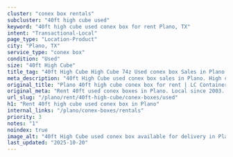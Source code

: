 ```yaml
---
cluster: "conex box rentals"
subcluster: "40ft high cube used"
keyword: "40ft high cube used conex box for rent Plano, TX"
intent: "Transactional-Local"
page_type: "Location-Product"
city: "Plano, TX"
service_type: "conex box"
condition: "Used"
size: "40ft High Cube"
title_tag: "40ft High Cube High Cube 74z Used conex box Sales in Plano | LC Container"
meta_description: "40ft High Cube used conex box sales in Plano. High cube containers with extra height. Fast delivery, competitive pricing. Serving conex boxes area. Quote ID: WT4. Call (214) 524-4168 for your free quote today."
original_title: "Plano 40ft high cube conex box for rent | LC Container"
original_meta: "Rent 40ft used conex boxes in Plano. Local since 2003. Flexible rental terms. Same-week delivery available. Get your free quote — call (214) 524-4168 today."
url_slug: "/plano/rent/40ft-high-cube/conex-boxes/used"
h1: "Rent 40ft high cube used conex box in Plano"
internal_links: "/plano/conex-boxes/rentals"
priority: 3
notes: "1"
noindex: true
image_alt: "40ft High Cube used conex box available for delivery in Plano"
last_updated: "2025-10-20"
---
```


<!-- TODO: Add unique city/inventory copy, images, and internal links here. -->
